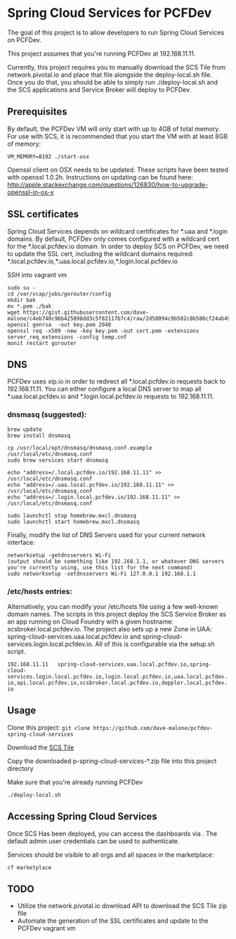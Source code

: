 # Spring Cloud Services for PCFDev

The goal of this project is to allow developers to run Spring Cloud Services on PCFDev.

This project assumes that you're running PCFDev at 192.168.11.11.

Currently, this project requires you to manually download the SCS Tile from network.pivotal.io and place that file alongside the deploy-local.sh file. Once you do that, you should be able to simply run ./deploy-local.sh and the SCS applications and Service Broker will deploy to PCFDev.

## Prerequisites


By default, the PCFDev VM will only start with up to 4GB of total memory. For use with SCS, it is recommended that you start the VM with at least 8GB of memory:

`VM_MEMORY=8192 ./start-osx`

Openssl client on OSX needs to be updated. These scripts have been tested with openssl 1.0.2h. Instructions on updating can be found here: http://apple.stackexchange.com/questions/126830/how-to-upgrade-openssl-in-os-x


## SSL certificates

Spring Cloud Services depends on wildcard certificates for &#42;.uaa and &#42;.login domains. By default, PCFDev only comes configured with a wildcard cert for the &#42;.local.pcfdev.io domain. In order to deploy SCS on PCFDev, we need to update the SSL cert, including the wildcard domains required:
&#42;.local.pcfdev.io,&#42;.uaa.local.pcfdev.io,&#42;.login.local.pcfdev.io

SSH into vagrant vm
  ```
  sudo su -
  cd /var/vcap/jobs/gorouter/config
  mkdir bak
  mv *.pem ./bak
  wget https://gist.githubusercontent.com/dave-malone/c4eb740c96b425098dd3c5f82117b7c4/raw/2d50094c9b502c8b580cf24ab49d9a4ef0e44312/temp.cnf
  openssl genrsa  -out key.pem 2048
  openssl req -x509 -new -key key.pem -out cert.pem -extensions server_req_extensions -config temp.cnf
  monit restart gorouter
  ```

## DNS

PCFDev uses xip.io in order to redirect all &#42;.local.pcfdev.io requests back to 192.168.11.11. You can either configure a local DNS server to map all &#42;.uaa.local.pcfdev.io and &#42;.login.local.pcfdev.io requests to 192.168.11.11.


### dnsmasq (suggested):

```
brew update
brew install dnsmasq

cp /usr/local/opt/dnsmasq/dnsmasq.conf.example /usr/local/etc/dnsmasq.conf
sudo brew services start dnsmasq

echo "address=/.local.pcfdev.io/192.168.11.11" >> /usr/local/etc/dnsmasq.conf
echo "address=/.uaa.local.pcfdev.io/192.168.11.11" >> /usr/local/etc/dnsmasq.conf
echo "address=/.login.local.pcfdev.io/192.168.11.11" >> /usr/local/etc/dnsmasq.conf

sudo launchctl stop homebrew.mxcl.dnsmasq
sudo launchctl start homebrew.mxcl.dnsmasq
```

Finally, modify the list of DNS Servers used for your current network interface:

```
networksetup -getdnsservers Wi-Fi
(output should be something like 192.168.1.1, or whatever DNS servers you're currently using, use this list for the next command)
sudo networksetup -setdnsservers Wi-Fi 127.0.0.1 192.168.1.1
```

### /etc/hosts entries:

Alternatively, you can modify your /etc/hosts file using a few well-known domain names. The scripts in this project deploy the SCS Service Broker as an app running on Cloud Foundry with a given hostname: scsbroker.local.pcfdev.io. The project also sets up a new Zone in UAA: spring-cloud-services.uaa.local.pcfdev.io and spring-cloud-services.login.local.pcfdev.io. All of this is configurable via the setup.sh script.

`192.168.11.11   spring-cloud-services.uaa.local.pcfdev.io,spring-cloud-services.login.local.pcfdev.io,login.local.pcfdev.io,uaa.local.pcfdev.io,api.local.pcfdev.io,scsbroker.local.pcfdev.io,doppler.local.pcfdev.io`


## Usage

Clone this project: `git clone https://github.com/dave-malone/pcfdev-spring-cloud-services`

Download the [SCS Tile](https://network.pivotal.io/products/p-spring-cloud-services)

Copy the downloaded p-spring-cloud-services-&#42;.zip file into this project directory

Make sure that you're already running PCFDev

`./deploy-local.sh`


## Accessing Spring Cloud Services

Once SCS Has been deployed, you can access the dashboards via [](scsbroker.local.pcfdev.io). The default admin user credentials can be used to authenticate.

Services should be visible to all orgs and all spaces in the marketplace:

`cf marketplace`

## TODO

* Utilize the network.pivotal.io download API to download the SCS Tile zip file
* Automate the generation of the SSL certificates and update to the PCFDev vagrant vm
